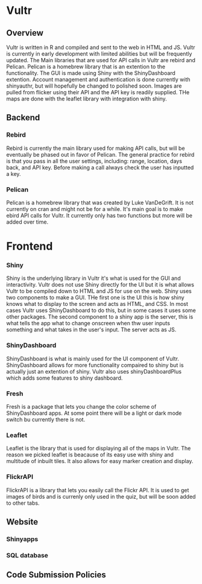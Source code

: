 # Vultr
## Overview
  Vultr is written in R and compiled and sent to the web in HTML and JS. Vultr is currently in early development with limited abilities but will be frequently updated. The Main libraries that are used for API calls in Vultr are rebird and Pelican. Pelican is a homebrew library that is an extention to the functionality. The GUI is made using Shiny with the ShinyDashboard extention. Account management and authentication is done currently with  shinyauthr, but will hopefully be changed to polished soon. Images are pulled from flicker using their API and the API key is readily supplied. THe maps are done with the leaflet library with integration with shiny.
## Backend
### Rebird
  Rebird is currently the main library used for making API calls, but will be eventually be phased out in favor of Pelican. The general practice for rebird is that you pass in all the user settings, including: range, location, days back, and API key. Before making a call always check the user has inputted a key. 
### Pelican
  Pelican is a homebrew library that was created by Luke VanDeGrift. It is not currently on cran and might not be for a while. It's main goal is to make ebird API calls for Vultr. It currently only has two functions but more will be added over time.
# Frontend
### Shiny
  Shiny is the underlying library in Vultr it's what is used for the GUI and interactivity. Vultr does not use Shiny directly for the UI but it is what allows Vultr to be compiled down to HTML and JS for use on the web. Shiny uses two components to make a GUI. THe first one is the UI this is how shiny knows what to display to the screen and acts as HTML, and CSS. In most cases Vultr uses ShinyDashboard to do this, but in some cases it uses some other packages. The second component to a shiny app is the server, this is what tells the app what to change onscreen when thw user inputs something and what takes in the user's input. The server acts as JS.
### ShinyDashboard
  ShinyDashboard is what is mainly used for the UI component of Vultr. ShinyDashboard allows for more functionality compaired to shiny but is actually just an extention of shiny. Vultr also uses shinyDashboardPlus which adds some features to shiny dashboard.
### Fresh
  Fresh is a package that lets you change the color scheme of ShinyDashboard apps. At some point there will be a light or dark mode switch bu currently there is not.
### Leaflet
  Leaflet is the library that is used for displaying all of the maps in Vultr. The reason we picked leaflet is beacause of its easy use with shiny and multitude of inbuilt tiles. It also allows for easy marker creation and display.
### FlickrAPI
  FlickrAPI is a library that lets you easily call the Flickr API. It is used to get images of birds and is currenly only used in the quiz, but will be soon added to other tabs.
## Website
### Shinyapps

### SQL database



## Code Submission Policies
